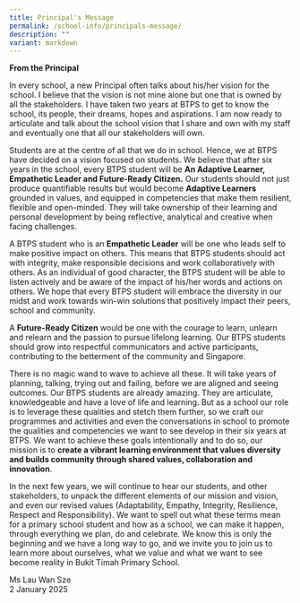 ```yaml
---
title: Principal's Message
permalink: /school-info/principals-message/
description: ""
variant: markdown
---
```

**From the Principal**

In every school, a new Principal often talks about his/her vision for the school. I believe that the vision is not mine alone but one that is owned by all the stakeholders. I have taken two years at BTPS to get to know the school, its people, their dreams, hopes and aspirations. I am now ready to articulate and talk about the school vision that I share and own with my staff and eventually one that all our stakeholders will own.

Students are at the centre of all that we do in school. Hence, we at BTPS have decided on a vision focused on students. We believe that after six years in the school, every BTPS student will be **An Adaptive Learner, Empathetic Leader and Future-Ready Citizen.** Our students should not just produce quantifiable results but would become **Adaptive Learners** grounded in values, and equipped in competencies that make them resilient, flexible and open-minded. They will take ownership of their learning and personal development by being reflective, analytical and creative when facing challenges. 

A BTPS student who is an **Empathetic Leader** will be one who leads self to make positive impact on others. This means that BTPS students should act with integrity, make responsible decisions and work collaboratively with others. As an individual of good character, the BTPS student will be able to listen actively and be aware of the impact of his/her words and actions on others. We hope that every BTPS student will embrace the diversity in our midst and work towards win-win solutions that positively impact their peers, school and community.

A **Future-Ready Citizen** would be one with the courage to learn, unlearn and relearn and the passion to pursue lifelong learning. Our BTPS students should grow into respectful communicators and active participants, contributing to the betterment of the community and Singapore.

There is no magic wand to wave to achieve all these. It will take years of planning, talking, trying out and failing, before we are aligned and seeing outcomes. Our BTPS students are already amazing. They are articulate, knowledgeable and have a love of life and learning. But as a school our role is to leverage these qualities and stetch them further, so we craft our programmes and activities and even the conversations in school to promote the qualities and competencies we want to see develop in their six years at BTPS. We want to achieve these goals intentionally and to do so, our mission is to **create a vibrant learning environment that values diversity and builds community through shared values, collaboration and innovation**.

In the next few years, we will continue to hear our students, and other stakeholders, to unpack the different elements of our mission and vision, and even our revised values (Adaptability, Empathy, Integrity, Resilience, Respect and Responsibility). We want to spell out what these terms mean for a primary school student and how as a school, we can make it happen, through everything we plan, do and celebrate. We know this is only the beginning and we have a long way to go, and we invite you to join us to learn more about ourselves, what we value and what we want to see become reality in Bukit Timah Primary School.

Ms Lau Wan Sze<br>
2 January 2025
